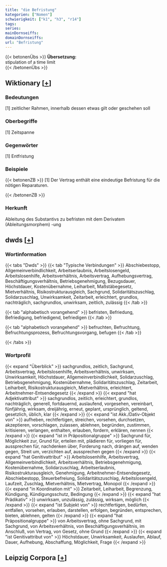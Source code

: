 ```yaml
---
title: "die Befristung"
kategorien: ["Nomen"]
schwierigkeit: ["k1", "h3", "r14"]
tags:
series:
mainDornseiffs:
domainDornseiffs:
url: "Befristung"
---
```


{{< betonenÜbs >}}
**Übersetzung:**  
stipulation of a time limit  
{{< /betonenÜbs >}}

## Wiktionary [[+](https://de.wiktionary.org/wiki/Befristung)]

### Bedeutungen
[1] zeitlicher Rahmen, innerhalb dessen etwas gilt oder geschehen soll  

### Oberbegriffe
[1] Zeitspanne  

### Gegenwörter
[1] Entfristung  

### Beispiele
{{< betonenZB >}}
[1] Der Vertrag enthält eine eindeutige Befristung für die nötigen Reparaturen.  

{{< /betonenZB >}}
### Herkunft
Ableitung des Substantivs zu befristen mit dem Derivatem (Ableitungsmorphem) -ung  



## dwds [[+](https://www.dwds.de/wb/Befristung)]

### Wortinformation
{{< tabs "Dwds" >}}
{{< tab "Typische Verbindungen" >}}
Abschiebestopp, Allgemeinverbindlichkeit, Arbeitserlaubnis, Arbeitslosengeld, Arbeitslosenhilfe, Arbeitsverhältnis, Arbeitsvertrag, Aufhebungsvertrag, Beschäftigungsverhältnis, Betriebsgenehmigung, Bezugsdauer, Höchstdauer, Kostenübernahme, Leiharbeit, Maßstäbegesetz, Mietverhältnis, Risikostrukturausgleich, Sachgrund, Solidaritätszuschlag, Solidarzuschlag, Unwirksamkeit, Zeitarbeit, erleichtert, grundlos, nachträglich, sachgrundlos, unwirksam, zeitlich, zulässig
{{< /tab >}}

{{< tab "alphabetisch vorangehend" >}}
befristen, Befriedung, Befriedigung, befriedigend, befriedigen
{{< /tab >}}

{{< tab "alphabetisch vorangehend" >}}
befruchten, Befruchtung, Befruchtungsprozess, Befruchtungsvorgang, befugen
{{< /tab >}}

{{< /tabs >}}

### Wortprofil
{{< expand "Überblick" >}} sachgrundlos, zeitlich, Sachgrund, Arbeitsvertrag, Arbeitslosenhilfe, Arbeitsverhältnis, unwirksam, Unwirksamkeit, Höchstdauer, Allgemeinverbindlichkeit, Solidarzuschlag, Betriebsgenehmigung, Kostenübernahme, Solidaritätszuschlag, Zeitarbeit, Leiharbeit, Risikostrukturausgleich, Mietverhältnis, erleichtert, Arbeitnehmer-Entsendegesetz {{< /expand >}}
{{< expand "hat Adjektivattribut" >}} sachgrundlos, zeitlich, erleichtert, grundlos, nachträglich, generell, fortdauernd, auslaufend, vorgesehen, vereinbart, fünfjährig, wirksam, dreijährig, erneut, geplant, ursprünglich, geltend, gesetzlich, üblich, klar {{< /expand >}}
{{< expand "ist Akk./Dativ-Objekt von" >}} aufheben, rechtfertigen, streichen, vorsehen, durchsetzen, akzeptieren, vorschlagen, zulassen, ablehnen, begründen, zustimmen, kritisieren, verlangen, enthalten, erlauben, fordern, erklären, nennen {{< /expand >}}
{{< expand "ist in Präpositionalgruppe" >}} Sachgrund für, Möglichkeit zur, Grund für, erteilen mit, plädieren für, vorliegen für, aussprechen für, nachdenken über, Forderung nach, drängen auf, wenden gegen, Streit um, verzichten auf, aussprechen gegen {{< /expand >}}
{{< expand "hat Genitivattribut" >}} Arbeitslosenhilfe, Arbeitsvertrag, Allgemeinverbindlichkeit, Arbeitsverhältnis, Betriebsgenehmigung, Kostenübernahme, Solidarzuschlag, Arbeitserlaubnis, Risikostrukturausgleich, Genehmigung, Arbeitnehmer-Entsendegesetz, Abschiebestopp, Steuerbefreiung, Solidaritätszuschlag, Arbeitslosengeld, Laufzeit, Zuschlag, Mietverhältnis, Mietvertrag, Monopol {{< /expand >}}
{{< expand "in Koordination mit" >}} Zeitarbeit, Leiharbeit, Begrenzung, Kündigung, Kündigungsschutz, Bedingung {{< /expand >}}
{{< expand "hat Prädikativ" >}} unwirksam, unzulässig, zulässig, wirksam, möglich {{< /expand >}}
{{< expand "ist Subjekt von" >}} rechtfertigen, bedürfen, entfallen, vorsehen, erlauben, darstellen, erfolgen, begründen, entsprechen, bieten, ablehnen, gelten {{< /expand >}}
{{< expand "hat Präpositionalgruppe" >}} von Arbeitsvertrag, ohne Sachgrund, mit Sachgrund, von Arbeitsverhältnis, von Beschäftigungsverhältnis, im Anschluß, von Vertrag, von Gesetz, ohne Grund {{< /expand >}}
{{< expand "ist Genitivattribut von" >}} Höchstdauer, Unwirksamkeit, Auslaufen, Ablauf, Dauer, Aufhebung, Abschaffung, Möglichkeit, Frage {{< /expand >}}

## Leipzig Corpora [[+](https://corpora.uni-leipzig.de/en/res?word=Befristung&corpusId=deu_newscrawl-public_2018)]

